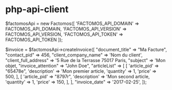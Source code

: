 # php-api-client

 $factomosApi = new Factomos([
                'FACTOMOS_API_DOMAIN' => FACTOMOS_API_DOMAIN,
                'FACTOMOS_API_VERSION' => FACTOMOS_API_VERSION,
                'FACTOMOS_API_TOKEN' => FACTOMOS_API_TOKEN
                ]);
                
                
$invoice = $factomosApi->createInvoice([
                "document_title" => "Ma Facture",
                "contact_pid" => 456,
                "client_company_name" => 'Nom du client',
                "client_full_address" => '5 Rue de la Terrasse 75017 Paris,
                "subject" => 'Mon objet,
                "invoice_attention" => "John Doe",
                "articleList" => [
                    [
                        'article_pid' => "65478e",
                        'description' => 'Mon premier article,
                        'quantity' => 1,
                        'price' => 500,
                    ],
                    [
                        'article_pid' => "8797r",
                        'description' => 'Mon second article,
                        'quantity' => 1,
                        'price' => 150,
                    ],
                 ],
                "invoice_date" => '2017-02-25',
]);                
            